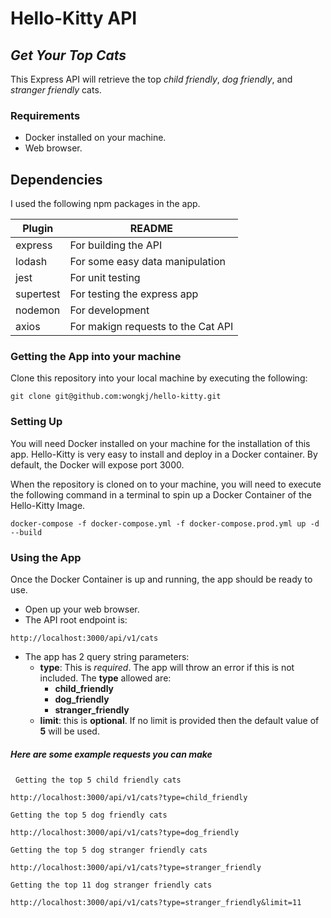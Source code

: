 # Hello-Kitty API
## _Get Your Top Cats_

This Express API will retrieve the top _child friendly_, _dog friendly_, and _stranger friendly_ cats. 

### Requirements

- Docker installed on your machine.
- Web browser.

## Dependencies

I used the following npm packages in the app.

| Plugin | README |
| ------ | ------ |
| express | For building the API |
| lodash | For some easy data manipulation |
| jest | For unit testing |
| supertest | For testing the express app |
| nodemon | For development |
| axios | For makign requests to the Cat API |

### Getting the App into your machine

Clone this repository into your local machine by executing the following:

```
git clone git@github.com:wongkj/hello-kitty.git
```

### Setting Up

You will need Docker installed on your machine for the installation of this app.
Hello-Kitty is very easy to install and deploy in a Docker container.
By default, the Docker will expose port 3000.

When the repository is cloned on to your machine, you will need to execute the following command in a terminal to spin up a Docker Container of the Hello-Kitty Image.

```
docker-compose -f docker-compose.yml -f docker-compose.prod.yml up -d --build
```

### Using the App

Once the Docker Container is up and running, the app should be ready to use. 
- Open up your web browser.
- The API root endpoint is:
```
http://localhost:3000/api/v1/cats
```
- The app has 2 query string parameters: 
    - **type**: This is _required_. The app will throw an error if this is not included. The **type** allowed are:
        - **child_friendly**
        - **dog_friendly**
        - **stranger_friendly**
    - **limit**: this is **optional**. If no limit is provided then the default value of **5** will be used.

##### Here are some example requests you can make
&nbsp;
`Getting the top 5 child friendly cats`
```
http://localhost:3000/api/v1/cats?type=child_friendly
```
`Getting the top 5 dog friendly cats`
```
http://localhost:3000/api/v1/cats?type=dog_friendly
```
`Getting the top 5 dog stranger friendly cats`
```
http://localhost:3000/api/v1/cats?type=stranger_friendly
```
`Getting the top 11 dog stranger friendly cats`
```
http://localhost:3000/api/v1/cats?type=stranger_friendly&limit=11
```
